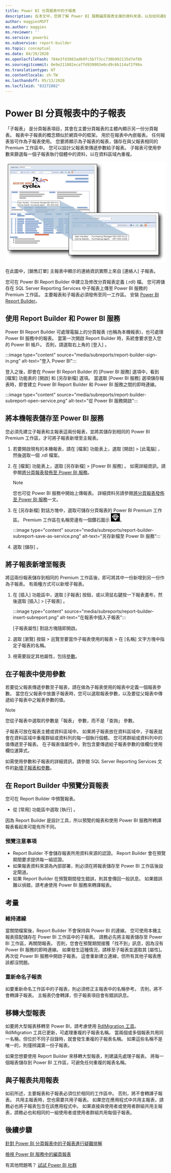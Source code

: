```yaml
---
title: Power BI 分頁報表中的子報表
description: 在本文中，您將了解 Power BI 服務編頁報表支援的資料來源，以及如何連接至 Azure SQL Database 資料來源。
author: maggiesMSFT
ms.author: maggies
ms.reviewer: ''
ms.service: powerbi
ms.subservice: report-builder
ms.topic: conceptual
ms.date: 04/29/2020
ms.openlocfilehash: 784e3fd3883adb9fc5b773cc730b992135d7ef8b
ms.sourcegitcommit: 0e9e211082eca7fd939803e0cd9c6b114af2f90a
ms.translationtype: HT
ms.contentlocale: zh-TW
ms.lasthandoff: 05/13/2020
ms.locfileid: "83272802"
---
```

# <a name="subreports-in-power-bi-paginated-reports"></a>Power BI 分頁報表中的子報表

「子報表」  是分頁報表項目，其會在主要分頁報表的主體內顯示另一份分頁報表。 報表中子報表的概念類似於網頁中的框架。 用於在報表中內嵌報表。 任何報表皆可作為子報表使用。 您要將顯示為子報表的報表，儲存在與父報表相同的 Premium 工作區中。 您可以設計父報表來傳遞參數給子報表。 子報表可使用參數來篩選每一個子報表執行個體中的資料，以在資料區域內重複。  
  
 ![分頁報表中的子報表](media/subreports/paginated-report-subreport.png "分頁報表子報表")  
  
 在此圖中，[銷售訂單] 主報表中顯示的連絡資訊實際上來自 [連絡人] 子報表。  
  
您可在 Power BI Report Builder 中建立及修改分頁報表定義 (.rdl) 檔。 您可將儲存在 SQL Server Reporting Services 中子報表上傳至 Power BI 服務的 Premium 工作區。 主要報表和子報表必須發佈至同一工作區。 安裝 [Power BI Report Builder](https://go.microsoft.com/fwlink/?linkid=2086513)。
  
## <a name="work-with-report-builder-and-the-power-bi-service"></a>使用 Report Builder 和 Power BI 服務

Power BI Report Builder 可處理電腦上的分頁報表 (也稱為本機報表)，也可處理 Power BI 服務中的報表。  當第一次開啟 Report Builder 時，系統會要求登入您的 Power BI 帳戶。 否則，請選取右上角的 [登入]  。

:::image type="content" source="media/subreports/report-builder-sign-in.png" alt-text="登入 Power BI":::

登入之後，即會在 Power BI Report Builder 的 [Power BI 服務]  選項中，看到 [檔案]  功能表的 [開啟]  和 [另存新檔]  選項。 當選取 [Power BI 服務]  選項儲存報表時，即會建立 Power BI Report Builder 和 Power BI 服務之間的即時連線。 

:::image type="content" source="media/subreports/report-builder-subreport-open-service.png" alt-text="從 Power BI 服務開啟":::

## <a name="save-a-local-report-to-the-power-bi-service"></a>將本機報表儲存至 Power BI 服務

您必須先建立子報表和主報表這兩份報表，並將其儲存到相同的 Power BI Premium 工作區，才可將子報表新增至主報表。 

1. 若要開啟現有的本機報表，請在 [檔案]  功能表上，選取 [開啟]   > [此電腦]  ，然後選取一個 .rdl 檔案。  

2. 在 [檔案]  功能表上，選取 [另存新檔]   > [Power BI 服務]  。  如需詳細資訊，請參閱[將分頁報表發佈至 Power BI 服務](paginated-reports-save-to-power-bi-service.md)。

    > [!NOTE]
    > 您也可從 Power BI 服務中開始上傳報表。 詳細資料另請參閱[將分頁報表發佈至 Power BI 服務](paginated-reports-save-to-power-bi-service.md)一文。

3. 在 [另存新檔]  對話方塊中，選取可儲存分頁報表的 Power BI Premium 工作區。  Premium 工作區在名稱旁邊有一個鑽石圖示 ![Premium 鑽石圖示](media/subreports/report-builder-premium-diamond.png)。

    :::image type="content" source="media/subreports/report-builder-subreport-save-as-service.png" alt-text="另存新檔至 Power BI 服務":::

4. 選取 [儲存]  。

## <a name="add-a-subreport-to-a-report"></a>將子報表新增至報表

將這兩份報表儲存到相同的 Premium 工作區後，即可將其中一份新增到另一份作為子報表。 有兩種方式可以新增子報表。 

1. 在 [插入]  功能區中，選取 [子報表]  按鈕，或以滑鼠右鍵按一下報表畫布，然後選取 [插入]   > [子報表]  。

    :::image type="content" source="media/subreports/report-builder-insert-subreport.png" alt-text="在報表中插入子報表":::

    [子報表屬性]  對話方塊隨即開啟。  

2. 選取 [瀏覽]  按鈕 > 巡覽至要當作子報表使用的報表 > 在 [名稱]  文字方塊中指定子報表的名稱。

3. 視需要設定其他屬性，包括[參數](#use-parameters-in-subreports)。

## <a name="use-parameters-in-subreports"></a>在子報表中使用參數  
 若要從父報表傳遞參數至子報表，請在做為子報表使用的報表中定義一個報表參數。 當您在父報表中放置子報表時，您可以選取報表參數，以及要從父報表中傳遞給子報表中之報表參數的值。  
  
> [!NOTE]  
> 您從子報表中選取的參數是「報表」  參數，而不是「查詢」  參數。  
  
 子報表可放在報表主體或資料區域中。 如果將子報表放在資料區域中，子報表就會在資料區域中重複群組或資料列的每一個執行個體。 您可將群組或資料列中的值傳遞至子報表。 在子報表值屬性中，對包含要傳遞給子報表參數的值欄位使用欄位運算式。  
  
 如需使用參數和子報表的詳細資訊，請參閱 SQL Server Reporting Services 文件的[新增子報表和參數](https://docs.microsoft.com/sql/reporting-services/report-design/add-a-subreport-and-parameters-report-builder-and-ssrs)。  

## <a name="preview-paginated-reports-in-report-builder"></a>在 Report Builder 中預覽分頁報表

您可在 Report Builder 中預覽報表。

- 從 [常用]  功能區中選取 [執行]  。 

因為 Report Builder 是設計工具，所以預覽的報表和使用 Power BI 服務所轉譯報表看起來可能有所不同。

### <a name="notes-about-previewing"></a>預覽注意事項

- Report Builder 不會儲存報表所用資料來源的認證。  Report Builder 會在預覽期間要求提供每一組認證。  
- 如果報表資料來源為內部部署，則必須在將報表儲存至 Power BI 工作區後設定閘道。
- 如果 Report Builder 在預覽期間發生錯誤，則其會傳回一般訊息。  如果錯誤難以偵錯，請考慮使用 Power BI 服務來轉譯報表。  

## <a name="considerations"></a>考量

### <a name="maintaining-the-connection"></a>維持連線

當關閉檔案後，Report Builder 不會保持與 Power BI 的連線。  您可使用本機主報表搭配儲存在 Power BI 工作區中的子報表。 請務必先將主報表儲存至 Power BI 工作區，再關閉報表。  否則，您會在預覽期間接獲「找不到」訊息，因為沒有 Power BI 服務的即時連線。  如果發生這種情況，請移至子報表並選取其 [屬性]。  再次從 Power BI 服務中開啟子報表。  這會重新建立連線，但所有其他子報表應該都沒問題。

### <a name="renaming-a-subreport"></a>重新命名子報表

如要重新命名工作區中的子報表，則必須修正主報表中的名稱參考。 否則，將不會轉譯子報表。 主報表仍會轉譯，但子報表項目會有錯誤訊息。

## <a name="migrate-large-reports"></a>移轉大型報表

如要將大型報表移轉至 Power BI，請考慮使用 [RdlMigration 工具](../guidance/migrate-ssrs-reports-to-power-bi.md)。  RdlMigration 工具已更新，可處理重複的子報表名稱。  當兩個或多個報表共用同一名稱，但位於不同子目錄時，就會發生重複的子報表名稱。  如果這些名稱不是唯一的，則僅辨識第一份子報表。

如果您想要使用 Report Builder 來移轉大型報表，則建議先處理子報表。 將每一個報表儲存到 Power BI 工作區，可避免任何重複的報表名稱。

## <a name="share-reports-with-subreports"></a>與子報表共用報表

如前所述，主要報表和子報表必須位於相同的工作區中。 否則，將不會轉譯子報表。 共用主報表時，您也需要共用子報表。 如果您在應用程式中共用主報表，請務必也將子報表包含在該應用程式中。 如果直接與使用者或使用者群組共用主報表，請務必也和相同的一組使用者或使用者群組共用每個子報表。
  
## <a name="next-steps"></a>後續步驟

[針對 Power BI 分頁報表中的子報表進行疑難排解](subreports-troubleshoot.md)

[檢視 Power BI 服務中的編頁報表](../consumer/paginated-reports-view-power-bi-service.md)

有其他問題嗎？ [試試 Power BI 社群](https://community.powerbi.com/)
